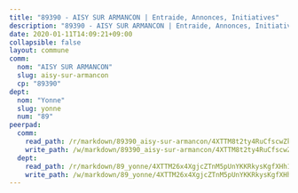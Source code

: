 ```yaml
---
title: "89390 - AISY SUR ARMANCON | Entraide, Annonces, Initiatives"
description: "89390 - AISY SUR ARMANCON | Entraide, Annonces, Initiatives"
date: 2020-01-11T14:09:21+09:00
collapsible: false
layout: commune
comm:
  nom: "AISY SUR ARMANCON"
  slug: aisy-sur-armancon
  cp: "89390"
dept:
  nom: "Yonne"
  slug: yonne
  num: "89"
peerpad:
  comm:
    read_path: /r/markdown/89390_aisy-sur-armancon/4XTTM8t2ty4RuCfscwZkquGuE2kJGMaTsNBrPRPpNQvEKDgQS
    write_path: /w/markdown/89390_aisy-sur-armancon/4XTTM8t2ty4RuCfscwZkquGuE2kJGMaTsNBrPRPpNQvEKDgQS-K3TgV7VaWC3XW3ToKcSpV8FxQATMjgwe9FzsxaRwFaYYJPpUr3DPyRKKbAxStEKxEjjxQXRvGcqRAgL4GZHuSH8bE85UeYetxgSY73kyn56ReWWRuqTXQMimFqcTnxCc8k5QmHLE
  dept:
    read_path: /r/markdown/89_yonne/4XTTM26x4XgjcZTnM5pUnYKKRkysKgfXHh1wiigoPHqn9LDKB
    write_path: /w/markdown/89_yonne/4XTTM26x4XgjcZTnM5pUnYKKRkysKgfXHh1wiigoPHqn9LDKB-K3TgU4xaMVqzoRnPJNyddApuMoWvJyHL35bzooauYvdhG3MLg3ikjpoueq9BDtqVP4hJBQxpPxix2gohzXyST9tZPnEkyXpDMdHiAFpx7EU6e8WgvFk7NPsBQepM8o13bG9dyqq7
---
```


